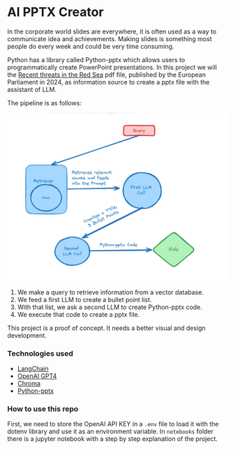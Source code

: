 # AI PPTX Creator

In the corporate world slides are everywhere, it is often used as a way to communicate idea and achievements. Making slides is something most people do every week and could be very time consuming.

Python has a library called Python-pptx which allows users to programmatically create PowerPoint presentations. In this project we will the [Recent threats in the Red Sea](https://www.europarl.europa.eu/RegData/etudes/BRIE/2024/760390/EPRS_BRI(2024)760390_EN.pdf) pdf file, published by the European Parliament in 2024, as information source to create a pptx file with the assistant of LLM.

The pipeline is as follows:

![rag](imgs/rag.webp)

1. We make a query to retrieve information from a vector database.
2. We feed a first LLM to create a bullet point list.
3. With that list, we ask a second LLM to create Python-pptx code.
4. We execute that code to create a pptx file.


This project is a proof of concept. It needs a better visual and design development.


### Technologies used

+ [LangChain](https://www.langchain.com/)
+ [OpenAI GPT4](https://openai.com/)
+ [Chroma](https://www.trychroma.com/)
+ [Python-pptx](https://python-pptx.readthedocs.io/en/latest/)


### How to use this repo

First, we need to store the OpenAI API KEY in a `.env` file to load it with the dotenv library and use it as an environment variable. In `notebooks` folder there is a jupyter notebook with a step by step explanation of the project. 
